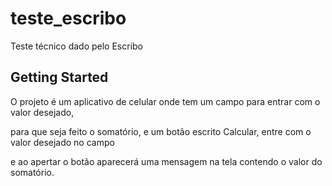 # teste_escribo

Teste técnico dado pelo Escribo

## Getting Started

O projeto é um aplicativo de celular onde tem um campo para entrar com o valor desejado,

para que seja feito o somatório, e um botão escrito Calcular, entre com o valor desejado no campo

e ao apertar o botão aparecerá uma mensagem na tela contendo o valor do somatório.
